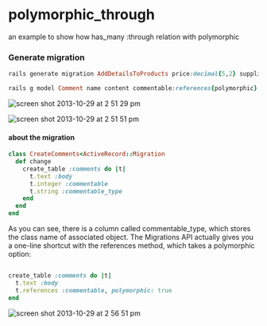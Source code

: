 polymorphic_through
===================

an example to show how has_many :through relation with polymorphic

### Generate migration

```ruby
rails generate migration AddDetailsToProducts price:decimal{5,2} supplier:references{polymorphic}

rails g model Comment name content commentable:references{polymorphic}
```

![screen shot 2013-10-29 at 2 51 29 pm](https://f.cloud.github.com/assets/83296/1431187/4e930df2-40cb-11e3-9496-9f9b50664ed7.png)


![screen shot 2013-10-29 at 2 51 51 pm](https://f.cloud.github.com/assets/83296/1431189/5326f766-40cb-11e3-8ced-8eb6b6b02c45.png)


#### about the migration

```ruby
class CreateComments<ActiveRecord::Migration 
  def change
    create_table :comments do |t|
      t.text :body
      t.integer :commentable
      t.string :commentable_type
    end 
  end
end
```

As you can see, there is a column called commentable_type, which stores the class name of associated object. The Migrations API actually gives you a one-line shortcut with the references method, which takes a polymorphic option:

```ruby

create_table :comments do |t|
  t.text :body
  t.references :commentable, polymorphic: true
end
```


![screen shot 2013-10-29 at 2 56 51 pm](https://f.cloud.github.com/assets/83296/1431260/ef4f0eb2-40cb-11e3-8ffd-f68eb9884468.png)

